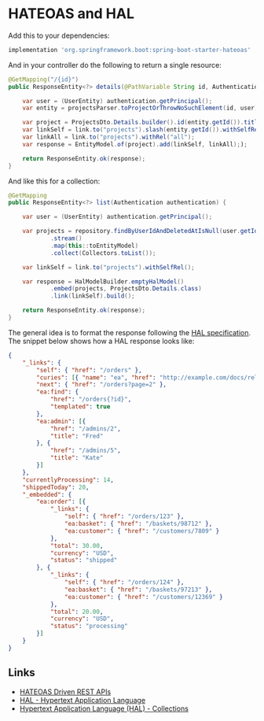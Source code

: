 # HATEOAS and HAL

Add this to your dependencies:

````groovy
implementation 'org.springframework.boot:spring-boot-starter-hateoas'
````

And in your controller do the following to return a single resource:

````java
@GetMapping("/{id}")
public ResponseEntity<?> details(@PathVariable String id, Authentication authentication) {

    var user = (UserEntity) authentication.getPrincipal();
    var entity = projectsParser.toProjectOrThrowNoSuchElement(id, user);

    var project = ProjectsDto.Details.builder().id(entity.getId()).title(entity.getTitle()).build();
    var linkSelf = link.to("projects").slash(entity.getId()).withSelfRel();
    var linkAll = link.to("projects").withRel("all");
    var response = EntityModel.of(project).add(linkSelf, linkAll););

    return ResponseEntity.ok(response);
}
````

And like this for a collection:

````java
@GetMapping
public ResponseEntity<?> list(Authentication authentication) {

    var user = (UserEntity) authentication.getPrincipal();

    var projects = repository.findByUserIdAndDeletedAtIsNull(user.getId())
            .stream()
            .map(this::toEntityModel)
            .collect(Collectors.toList());

    var linkSelf = link.to("projects").withSelfRel();

    var response = HalModelBuilder.emptyHalModel()
            .embed(projects, ProjectsDto.Details.class)
            .link(linkSelf).build();

    return ResponseEntity.ok(response);
}
````

The general idea is to format the response following the [HAL specification](https://datatracker.ietf.org/doc/html/draft-kelly-json-hal). The snippet below shows how a HAL response looks like:

````json
{
    "_links": {
        "self": { "href": "/orders" },
        "curies": [{ "name": "ea", "href": "http://example.com/docs/rels/{rel}", "templated": true }],
        "next": { "href": "/orders?page=2" },
        "ea:find": {
            "href": "/orders{?id}",
            "templated": true
        },
        "ea:admin": [{
            "href": "/admins/2",
            "title": "Fred"
        }, {
            "href": "/admins/5",
            "title": "Kate"
        }]
    },
    "currentlyProcessing": 14,
    "shippedToday": 20,
    "_embedded": {
        "ea:order": [{
            "_links": {
                "self": { "href": "/orders/123" },
                "ea:basket": { "href": "/baskets/98712" },
                "ea:customer": { "href": "/customers/7809" }
            },
            "total": 30.00,
            "currency": "USD",
            "status": "shipped"
        }, {
            "_links": {
                "self": { "href": "/orders/124" },
                "ea:basket": { "href": "/baskets/97213" },
                "ea:customer": { "href": "/customers/12369" }
            },
            "total": 20.00,
            "currency": "USD",
            "status": "processing"
        }]
    }
}
````

## Links
- [HATEOAS Driven REST APIs](https://restfulapi.net/hateoas/)
- [HAL - Hypertext Application Language](https://stateless.co/hal_specification.html)
- [Hypertext Application Language (HAL) - Collections](https://apigility.org/documentation/api-primer/halprimer.html#)
